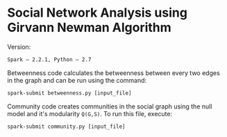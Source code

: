 # Social Network Analysis using Girvann Newman Algorithm

Version:

```html
Spark – 2.2.1, Python – 2.7
```

Betweenness code calculates the betweenness between every two edges in the graph and can be run using the command:

```html
spark-submit betweenness.py [input_file]
```

Community code creates communities in the social graph using the null model and it's modularity `Q(G,S)`. To run this file, execute:

```html
spark-submit community.py [input_file]
```
